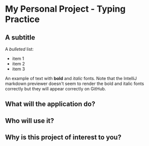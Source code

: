 # **My Personal Project - Typing Practice**

## A subtitle

A *bulleted* list:
- item 1
- item 2
- item 3

An example of text with **bold** and *italic* fonts.  Note that the IntelliJ markdown previewer doesn't seem to render 
the bold and italic fonts correctly but they will appear correctly on GitHub.

## What will the application do?

## Who will use it?

## Why is this project of interest to you?
